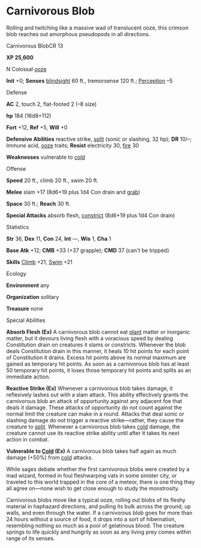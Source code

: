# Carnivorous Blob

Rolling and twitching like a massive wad of translucent ooze, this crimson blob reaches out amorphous pseudopods in all directions.

Carnivorous BlobCR 13

**XP 25,600**

N Colossal [ooze](monsters/creatureTypes.md#_ooze)

**Init** +0; **Senses** [blindsight](monsters/universalMonsterRules.md#_blindsight) 60 ft., tremorsense 120 ft.; [Perception](additionalMonsters/../skills/perception.md#_perception) –5

Defense

**AC** 2, touch 2, flat-footed 2 (–8 size)

**hp** 184 (16d8+112)

**Fort** +12, **Ref** +5, **Will** +0

**Defensive Abilities** reactive strike, [split](monsters/universalMonsterRules.md#_split) (sonic or slashing, 32 hp); **DR** 10/–; Immune acid, [ooze](monsters/creatureTypes.md#_ooze) traits; **Resist** electricity 30, [fire](monsters/creatureTypes.md#_fire-subtype) 30

**Weaknesses** vulnerable to [cold](monsters/creatureTypes.md#_cold-subtype)

Offense

**Speed** 20 ft., climb 20 ft., swim 20 ft.

**Melee** slam +17 (8d6+19 plus 1d4 Con drain and [grab](monsters/universalMonsterRules.md#_grab))

**Space** 30 ft.; **Reach** 30 ft.

**Special Attacks** absorb flesh, [constrict](monsters/universalMonsterRules.md#_constrict) (8d6+19 plus 1d4 Con drain)

Statistics

**Str** 36, **Dex** 11, **Con** 24, **Int** —, **Wis** 1, **Cha** 1

**Base Atk** +12; **CMB** +33 (+37 grapple); **CMD** 37 (can't be tripped)

**Skills** [Climb](additionalMonsters/../skills/climb.md#_climb) +21, [Swim](additionalMonsters/../skills/swim.md#_swim) +21

Ecology

**Environment** any

**Organization** solitary

**Treasure** none

Special Abilities

**Absorb Flesh (Ex)** A carnivorous blob cannot eat [plant](monsters/creatureTypes.md#_plant) matter or inorganic matter, but it devours living flesh with a voracious speed by dealing Constitution drain on creatures it slams or constricts. Whenever the blob deals Constitution drain in this manner, it heals 10 hit points for each point of Constitution it drains. Excess hit points above its normal maximum are gained as temporary hit points. As soon as a carnivorous blob has at least 50 temporary hit points, it loses those temporary hit points and splits as an immediate action.

**Reactive Strike (Ex)** Whenever a carnivorous blob takes damage, it reflexively lashes out with a slam attack. This ability effectively grants the carnivorous blob an attack of opportunity against any adjacent foe that deals it damage. These attacks of opportunity do not count against the normal limit the creature can make in a round. Attacks that deal sonic or slashing damage do not trigger a reactive strike—rather, they cause the creature to [split](monsters/universalMonsterRules.md#_split). Whenever a carnivorous blob takes [cold](monsters/creatureTypes.md#_cold-subtype) damage, the creature cannot use its reactive strike ability until after it takes its next action in combat.

**Vulnerable to [Cold](monsters/creatureTypes.md#_cold-subtype) (Ex)** A carnivorous blob takes half again as much damage (+50%) from [cold](monsters/creatureTypes.md#_cold-subtype) attacks.

While sages debate whether the first carnivorous blobs were created by a mad wizard, formed in foul fleshwarping vats in some sinister city, or traveled to this world trapped in the core of a meteor, there is one thing they all agree on—none wish to get close enough to study the monstrosity.

Carnivorous blobs move like a typical ooze, rolling out blobs of its fleshy material in haphazard directions, and pulling its bulk across the ground, up walls, and even through the water. If a carnivorous blob goes for more than 24 hours without a source of food, it drops into a sort of hibernation, resembling nothing so much as a pool of gelatinous blood. The creature springs to life quickly and hungrily as soon as any living prey comes within range of its senses.

